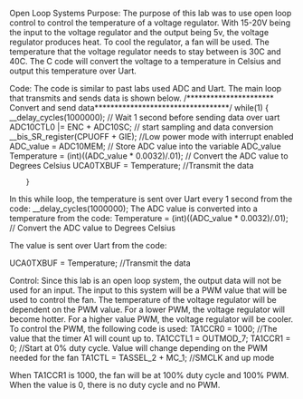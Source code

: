 Open Loop Systems
Purpose:
The purpose of this lab was to use open loop control to control the temperature of a voltage regulator. With 15-20V being the input to the voltage regulator and the output being 5v, the voltage regulator produces heat. To cool the regulator, a fan will be used.  The temperature that the voltage regulator needs to stay between is 30C and 40C. The C code will convert the voltage to a temperature in Celsius and output this temperature over Uart.

Code:
The code is similar to past labs used ADC and Uart. The main loop that transmits and sends data is shown below.
/********************** Convert and send data**********************************/
        while(1)
        {
            __delay_cycles(1000000);                // Wait 1 second before sending data over uart
            ADC10CTL0 |= ENC + ADC10SC;            // start sampling and data conversion
            __bis_SR_register(CPUOFF + GIE);    //Low power mode with interrupt enabled
            ADC_value = ADC10MEM;    // Store ADC value into the variable ADC_value
            Temperature = (int)((ADC_value * 0.0032)/.01);  // Convert the ADC value to Degrees Celsius
            UCA0TXBUF = Temperature;  //Transmit the data
            
        }
In this while loop,  the temperature is sent over Uart every 1 second from the code:
__delay_cycles(1000000);
The ADC value is converted into a temperature from the code:
Temperature = (int)((ADC_value * 0.0032)/.01);  // Convert the ADC value to Degrees Celsius


The value is sent over Uart from the code:

UCA0TXBUF = Temperature;  //Transmit the data


Control:
Since this lab is an open loop system, the output data will not be used for an input. The input to this system will be a PWM value that will be used to control the fan. The temperature of the voltage regulator will be dependent on the PWM value. For a lower PWM, the voltage regulator will become hotter. For a higher value PWM, the voltage regulator will be cooler. To control the PWM, the following code is used:
TA1CCR0 = 1000; //The value that the timer A1 will count up to.
           TA1CCTL1 = OUTMOD_7;
           TA1CCR1 = 0; //Start at 0% duty cycle. Value will change depending on the PWM needed for the fan
           TA1CTL = TASSEL_2 + MC_1; //SMCLK and up mode

When TA1CCR1 is 1000, the fan will be at 100% duty cycle and 100% PWM. When the value is 0, there is no duty cycle and no PWM. 
